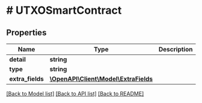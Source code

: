 # # UTXOSmartContract

## Properties

Name | Type | Description | Notes
------------ | ------------- | ------------- | -------------
**detail** | **string** |  | [optional]
**type** | **string** |  | [optional]
**extra_fields** | [**\OpenAPI\Client\Model\ExtraFields**](ExtraFields.md) |  | [optional]

[[Back to Model list]](../../README.md#models) [[Back to API list]](../../README.md#endpoints) [[Back to README]](../../README.md)
